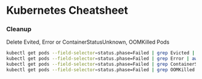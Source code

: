 # Kubernetes Cheatsheet

### Cleanup

Delete Evited, Error or ContainerStatusUnknown, OOMKilled Pods

```bash
kubectl get pods --field-selector=status.phase=Failed | grep Evicted | awk '{print $1}' | xargs kubectl delete pod
kubectl get pods --field-selector=status.phase=Failed | grep Error | awk '{print $1}' | xargs kubectl delete pod
kubectl get pods --field-selector=status.phase=Failed | grep ContainerStatusUnknown | awk '{print $1}' | xargs kubectl delete pod
kubectl get pods --field-selector=status.phase=Failed | grep OOMKilled | awk '{print $1}' | xargs kubectl delete pod
```